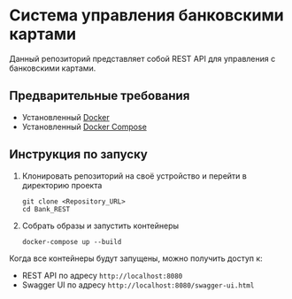 # Система управления банковскими картами

Данный репозиторий представляет собой REST API для управления с банковскими картами.

## Предварительные требования

- Установленный [Docker](https://docs.docker.com/get-docker/)
- Установленный [Docker Compose](https://docs.docker.com/compose/install/)

## Инструкция по запуску

1. Клонировать репозиторий на своё устройство и перейти в директорию проекта
   ```
   git clone <Repository_URL>
   cd Bank_REST
   ```

2. Собрать образы и запустить контейнеры
   ```
   docker-compose up --build
   ```

Когда все контейнеры будут запущены, можно получить доступ к:
* REST API по адресу `http://localhost:8080`
* Swagger UI по адресу `http://localhost:8080/swagger-ui.html`
